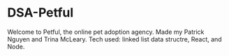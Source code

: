 # DSA-Petful

Welcome to Petful, the online pet adoption agency. 
Made my Patrick Nguyen and Trina McLeary.
Tech used: linked list data structre, React, and Node.


